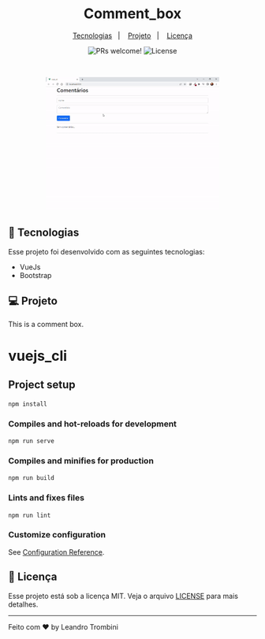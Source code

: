 <h1 align="center">
  Comment_box
</h1>

<p align="center">  
  <a href="#-tecnologias">Tecnologias</a>&nbsp;&nbsp;&nbsp;|&nbsp;&nbsp;&nbsp;
  <a href="#-projeto">Projeto</a>&nbsp;&nbsp;&nbsp;|&nbsp;&nbsp;&nbsp;
  <a href="#memo-licença">Licença</a>
</p>

<p align="center">
 <img src="https://img.shields.io/static/v1?label=PRs&message=welcome&color=49AA26&labelColor=000000" alt="PRs welcome!" />

  <img alt="License" src="https://img.shields.io/static/v1?label=license&message=MIT&color=49AA26&labelColor=000000">
</p>

<br>

<p align="center">
  <img alt="Comment_box" src=".github/Comment_box.gif" width="70%">
</p>

## 🚀 Tecnologias

Esse projeto foi desenvolvido com as seguintes tecnologias:

- VueJs
- Bootstrap

## 💻 Projeto

This is a comment box.

# vuejs_cli

## Project setup
```
npm install
```

### Compiles and hot-reloads for development
```
npm run serve
```

### Compiles and minifies for production
```
npm run build
```

### Lints and fixes files
```
npm run lint
```

### Customize configuration
See [Configuration Reference](https://cli.vuejs.org/config/).




## :memo: Licença

Esse projeto está sob a licença MIT. Veja o arquivo [LICENSE](LICENSE.md) para mais detalhes.

---

Feito com ♥ by Leandro Trombini 

